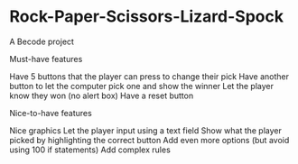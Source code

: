 # Rock-Paper-Scissors-Lizard-Spock

A Becode project

Must-have features

Have 5 buttons that the player can press to change their pick
Have another button to let the computer pick one and show the winner
Let the player know they won (no alert box)
Have a reset button

Nice-to-have features

Nice graphics
Let the player input using a text field
Show what the player picked by highlighting the correct button
Add even more options (but avoid using 100 if statements)
Add complex rules
